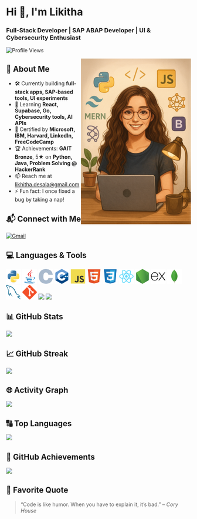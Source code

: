 <h1>Hi 👋, I'm Likitha</h1>
<h3>Full-Stack Developer | SAP ABAP Developer | UI & Cybersecurity Enthusiast</h3>

<p><img src="https://komarev.com/ghpvc/?username=lily4412&label=Profile%20views&color=0e75b6&style=flat" alt="Profile Views" /></p>

<!-- Profile Image: No borders, floated right -->
<img src="Me.png" alt="Girl Developer" width="300" align="right" style="border: none; box-shadow: none;"/>

<h2>💫 About Me</h2>
<ul>
  <li>🛠️ Currently building <strong>full-stack apps, SAP-based tools, UI experiments</strong></li>
  <li>🌱 Learning <strong>React, Supabase, Go, Cybersecurity tools, AI APIs</strong></li>
  <li>📜 Certified by <strong>Microsoft, IBM, Harvard, LinkedIn, FreeCodeCamp</strong></li>
  <li>🏆 Achievements: <strong>GAIT Bronze</strong>, 5★ on <strong>Python, Java, Problem Solving @ HackerRank</strong></li>
  <li>📫 Reach me at <a href="mailto:likhitha.desala@gmail.com">likhitha.desala@gmail.com</a></li>
  <li>⚡ Fun fact: I once fixed a bug by taking a nap!</li>
</ul>

<h2>📬 Connect with Me</h2>
<p>
  <a href="mailto:likhitha.desala@gmail.com">
    <img src="https://img.icons8.com/color/48/gmail--v1.png" alt="Gmail" width="30" />
  </a>
</p>

<h2>💻 Languages & Tools</h2>
<p>
  <img src="https://raw.githubusercontent.com/devicons/devicon/master/icons/python/python-original.svg" width="40" />
  <img src="https://raw.githubusercontent.com/devicons/devicon/master/icons/java/java-original.svg" width="40" />
  <img src="https://raw.githubusercontent.com/devicons/devicon/master/icons/c/c-original.svg" width="40" />
  <img src="https://raw.githubusercontent.com/devicons/devicon/master/icons/cplusplus/cplusplus-original.svg" width="40" />
  <img src="https://raw.githubusercontent.com/devicons/devicon/master/icons/javascript/javascript-original.svg" width="40" />
  <img src="https://raw.githubusercontent.com/devicons/devicon/master/icons/html5/html5-original.svg" width="40" />
  <img src="https://raw.githubusercontent.com/devicons/devicon/master/icons/css3/css3-original.svg" width="40" />
  <img src="https://raw.githubusercontent.com/devicons/devicon/master/icons/react/react-original.svg" width="40" />
  <img src="https://raw.githubusercontent.com/devicons/devicon/master/icons/nodejs/nodejs-original.svg" width="40" />
  <img src="https://raw.githubusercontent.com/devicons/devicon/master/icons/express/express-original.svg" width="40" />
  <img src="https://raw.githubusercontent.com/devicons/devicon/master/icons/mongodb/mongodb-original.svg" width="40" />
  <img src="https://raw.githubusercontent.com/devicons/devicon/master/icons/mysql/mysql-original.svg" width="40" />
  <img src="https://raw.githubusercontent.com/devicons/devicon/master/icons/git/git-original.svg" width="40" />
  <img src="https://cdn.jsdelivr.net/gh/devicons/devicon/icons/github/github-original.svg" width="40" />
  <img src="https://cdn.jsdelivr.net/gh/devicons/devicon/icons/vscode/vscode-original.svg" width="40" />
</p>

<h2>📊 GitHub Stats</h2>
<p>
  <img src="https://github-readme-stats.vercel.app/api?username=lily4412&show_icons=true&theme=radical" />
</p>

<h2>📈 GitHub Streak</h2>
<p>
  <img src="https://github-readme-streak-stats.herokuapp.com/?user=lily4412&theme=radical" />
</p>

<h2>🌐 Activity Graph</h2>
<p>
  <img src="https://github-readme-activity-graph.vercel.app/graph?username=lily4412&theme=tokyo-night" />
</p>

<h2>🔠 Top Languages</h2>
<p>
  <img src="https://github-readme-stats.vercel.app/api/top-langs?username=lily4412&layout=compact&theme=radical" />
</p>

<h2>🏅 GitHub Achievements</h2>
<p>
  <img src="https://github-profile-trophy.vercel.app/?username=lily4412&theme=dracula&no-frame=true&margin-w=10" />
</p>

<h2>💬 Favorite Quote</h2>
<blockquote>
  “Code is like humor. When you have to explain it, it’s bad.” – <em>Cory House</em>
</blockquote>

